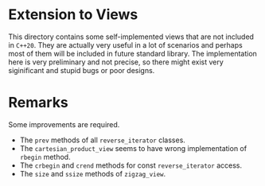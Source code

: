 # Extension to Views

This directory contains some self-implemented views that are not included in `C++20`. They are actually very useful in a lot of scenarios and perhaps most of them will be included in future standard library. The implementation here is very preliminary and not precise, so there might exist very siginificant and stupid bugs or poor designs.

# Remarks

Some improvements are required.

- The `prev` methods of all `reverse_iterator` classes.
- The `cartesian_product_view` seems to have wrong implementation of `rbegin` method.
- The `crbegin` and `crend` methods for const `reverse_iterator` access.
- The `size` and `ssize` methods of `zigzag_view`.
